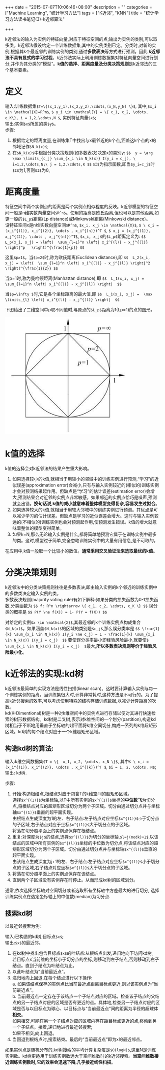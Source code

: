 +++
date = "2015-07-07T10:06:46+08:00"
description = ""
categories = ["Machine Learning", "统计学习方法"]
tags = ["K近邻", "KNN"]
title = "统计学习方法读书笔记(3)-k近邻算法"

+++

k近邻法的输入为实例的特征向量,对应于特征空间的点;输出为实例的类别,可以取多类。k近邻法假设给定一个训练数据集,其中的实例类别已定。分类时,对新的实例,根据其k个最近邻的训练实例的类别,通过**多数表决**等方式进行预测。因此,**k近邻法不具有显式的学习过程**。k近邻法实际上利用训练数据集对特征向量空间进行划分,并作为其分类的“模型”。**k值的选择、距离度量及分类决策规则**是k近邻法的三个基本要素。   

# 定义
输入:训练数据集`$T=\{(x_1,y_1),(x_2,y_2),\cdots,(x_N,y_N) \}$`, 其中,`$x_i \in \mathcal{X}=R^n$`, `$ y_i \in \mathcal{Y} = \{ c_1, c_2, \cdots, c_K\}, i = 1,2,\cdots,N $`, 实例特征向量`$x$`;   
输出:实例`$x$`所属的类`$y$`。   
步骤:   

1. 根据给定的距离度量,在训练集T中找出与x最邻近的k个点,涵盖这k个点的x的邻域记作`$N_k(x)$`;
2. 在`$N_k(x)$`中根据分类决策规则(如多数表决)决定x的类别y:
`$$  y = \arg \max \limits_{c_j} \sum_{x_i \in N_k(x)} I(y_i = c_j), \ i=1,2,\cdots,N;\ j = 1,2,\cdots,K $$`
`$I$`为指示函数,即当`$y_i=c_j$`时`$I$`为1,否则`$I$`为0。   

# 距离度量
特征空间中两个实例点的距离是两个实例点相似程度的反映。k近邻模型的特征空间一般是n维实数向量空间`$R^n$`。使用的距离是欧氏距离,但也可以是其他距离,如更一般的`$L_p$`距离(Lp	distance)或Minkowski距离(Minkowski distance)。   
设特征空间x是n维实数向量空间`$R^n$`, `$x_i, x_j \in \mathcal{X}$`, `$ \ x_i = (x_i^{(1)}, x_i^{(2)}, \cdots , x_i^{(n)})^T $`, `$ x_j = (x_j^{(1)}, x_j^{(2)}, \cdots , x_j^{(n)})^T$`, `$x_i, x_j$`的`$L_p$`距离定义为:
`$$  L_p(x_i, x_j) = \left(  \sum_{l=1}^n \left| x_i^{(l)} - x_j^{(l)} \right|^p   \right)^{\frac{1}{p}} $$`

这里`$p≥1$`。当`$p=2$`时,称为欧氏距离(Euclidean	distance),即
`$$  L_2(x_i, x_j) = \left(  \sum_{l=1}^n \left| x_i^{(l)} - x_j^{(l)} \right|^2   \right)^{\frac{1}{2}} $$`

当p=1时,称为曼哈顿距离(Manhattan	distance),即
`$$  L_1(x_i, x_j) =  \sum_{l=1}^n \left| x_i^{(l)} - x_j^{(l)} \right|  $$`

当`$p=\infty $`时,它是各个坐标距离的最大值,即
`$$  L_1(x_i, x_j) =  \max \limits_{l} \left| x_i^{(l)} - x_j^{(l)} \right|  $$`

下图给出了二维空间中p取不同值时,与原点的`$L_p$`距离为1(Lp=1)的点的图形。

![Alt text](/img//1467015385097.png)
        

# k值的选择
k值的选择会对k近邻法的结果产生重大影响。   

1. 如果选择较小的k值,就相当于用较小的邻域中的训练实例进行预测,“学习”的近似误差(approximation error)会减小,只有与输入实例较近的(相似的)训练实例才会对预测结果起作用。但缺点是“学习”的估计误差(estimation error)会增大,预测结果会对近邻的实例点非常敏感。如果邻近的实例点恰巧是噪声,预测就会出错。**换句话说,k值的减小就意味着整体模型变得复杂,容易发生过拟合**。   
2. 如果选择较大的k值,就相当于用较大邻域中的训练实例进行预测。其优点是可以减少学习的估计误差。但缺点是学习的近似误差会增大。这时与输入实例较远的(不相似的)训练实例也会对预测起作用,使预测发生错误。k值的增大就意味着整体的模型变得简单。   
3. 如果k=N,那么无论输入实例是什么,都将简单地预测它属于在训练实例中最多的类。这时,模型过于简单,完全忽略训练实例中的大量有用信息,是不可取的。   

在应用中,k值一般取一个比较小的数值。**通常采用交叉验证法来选取最优的k值**。

# 分类决策规则

k近邻法中的分类决策规则往往是多数表决,即由输入实例的k个邻近的训练实例中的多数类决定输入实例的类。    
多数表决规则(majority voting rule)有如下解释:如果分类的损失函数为0-1损失函数,分类函数为
`$$ f: R^n \rightarrow \{ c_1, c_2, \cdots, c_K \} $$`
误分类的概率是
`$$ P(Y \ne f(X)) = 1- P(Y = f(X)) $$`

对给定的实例`$x \in \mathcal{X}$`,其最近邻的k个训练实例点构成集合`$N_k(x)$`。如果涵盖`$N_k(x)$`的区域的类别是`$c_j$`,那么误分类率是
`$$ \frac{1}{k} \sum_{x_i \in N_k(x)} I(y_i \ne c_j) = 1 - \frac{1}{k} \sum_{x_i \in N_k(x)} I(y_i = c_j)  $$`
要使误分类率最小即经验风险最小,就要使`$ \sum_{x_i \in N_k(x)} I(y_i = c_j)  $`最大,**所以多数表决规则等价于经验风险最小化**。


# k近邻法的实现:kd树
k近邻法最简单的实现方法是线性扫描(linear	scan)。这时要计算输入实例与每一个训练实例的距离。当训练集很大时,计算非常耗时,这种方法是不可行的。为了提高k近邻搜索的效率,可以考虑使用特殊的结构存储训练数据,以减少计算距离的次数。   
kd(K-Dimentional)树是一种对k维空间中的实例点进行存储以便对其进行快速检索的树形数据结构。kd树是二叉树,表示对k维空间的一个划分(partition),构造kd树相当于不断地用垂直于坐标轴的超平面将k维空间切分,构成一系列的k维超矩形区域。kd树的每个结点对应于一个k维超矩形区域。

## 构造kd树的算法:
输入:k维空间数据集`$T = \{  x_1, x_2, \cdots, x_N \}$`, 其中`$ \ x_i = (x_i^{(1)}, x_i^{(2)}, \cdots , x_i^{(k)})^T $`, `$i = 1, 2, \cdots, N$`;   
输出: kd树.

步骤:    

1. 开始:构造根结点,根结点对应于包含T的k维空间的超矩形区域。   
选择`$x^{(1)}$`为坐标轴,以T中所有实例的`$x^{(1)}$`坐标的**中位数飞**为切分点,将根结点对应的超矩形区域切分为两个子区域。切分由通过切分点并与坐标轴`$x^{(1)}$`垂直的超平面实现。   
由根结点生成深度为1的左、右子结点:左子结点对应坐标`$x^{(1)}$小`于切分点的子区域,右子结点对应于坐标`$x^{(1)}$`大于切分点的子区域。    
将落在切分超平面上的实例点保存在根结点。    
2. 重复:对深度为`$j$`的结点,选择`$x^{(l)}$`为切分的坐标轴,`$l=j(modk)+1$`,以该结点的区域中所有实例的`$x^{(l)}$`坐标的中位数为切分点,将该结点对应的超矩形区域切分为两个子区域。切分由通过切分点并与坐标轴`$x^{(l)}$`垂直的超平面实现。   
由该结点生成深度为j+1的左、右子结点:左子结点对应坐标`$x^{(l)}$`小于切分点的子区域,右子结点对应坐标`$x^{(l)}$`大于切分点的子区域。   
3. 将落在切分超平面上的实例点保存在该结点。   
4. 直到两个子区域没有实例存在时停止。从而形成kd树的区域划分。
  
通常,依次选择坐标轴对空间切分或者选取所有坐标轴中方差最大的进行切分, 选择训练实例点在选定坐标轴上的中位数(median)为切分点.


## 搜索kd树
以最近邻搜索为例:   

输入:已构造的kd树;目标点`$x$`;   
输出:`$x$`的最近邻。    

1. 在kd树中找出包含目标点`$x$`的叶结点:从根结点出发,递归地向下访问kd树。若目标点x当前维的坐标小于切分点的坐标,则移动到左子结点,否则移动到右子结点。直到子结点为叶结点为止。    
2. 以此叶结点为“当前最近点”。    
3. 递归地向上回退,在每个结点进行以下操作:    
	a. 如果该结点保存的实例点比当前最近点距离目标点更近,则以该实例点为“当前最近点”。   
	b. 当前最近点一定存在于该结点一个子结点对应的区域。检查该子结点的父结点的另一子结点对应的区域是否有更近的点。具体地,检查另一子结点对应的区域是否与以目标点为球心、以目标点与“当前最近点”间的距离为半径的超球体**相交**。     
如果相交,可能在另一个子结点对应的区域内存在距目标点更近的点,移动到另一个子结点。接着,递归地进行最近邻搜索;    
如果不相交,向上回退。
4. 当回退到根结点时,搜索结束。最后的“当前最近点”即为x的最近邻点。    

如果实例点是随机分布的,kd树搜索的平均计算复杂度是`$O(logN)$`,这里N是训练实例数。kd树更适用于训练实例数远大于空间维数时的k近邻搜索。**当空间维数接近训练实例数时,它的效率会迅速下降,几乎接近线性扫描**。
